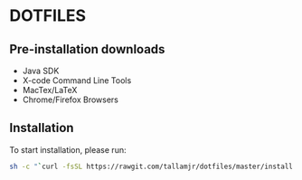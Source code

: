 # DOTFILES

## Pre-installation downloads

- Java SDK
- X-code Command Line Tools
- MacTex/LaTeX
- Chrome/Firefox Browsers

## Installation

To start installation, please run:

```bash
sh -c "`curl -fsSL https://rawgit.com/tallamjr/dotfiles/master/install.sh`"
```
